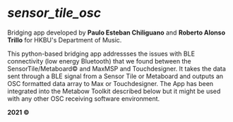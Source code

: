 # _sensor_tile_osc_

Bridging app developed by **Paulo Esteban Chiliguano** and **Roberto Alonso Trillo** for HKBU's Department of Music.

This python-based bridging app addressses the issues with BLE connectivity (low energy Bluetooth) that we found between the SensorTile/Metaboard©  and MaxMSP and Touchdesigner. It takes the data sent through a BLE signal from a Sensor Tile or Metaboard and outputs an OSC formatted data array to Max or Touchdesigner. The App has been integrated into the Metabow Toolkit described below but it might be used with any other OSC receiving software environment. 

**2021 ©**

